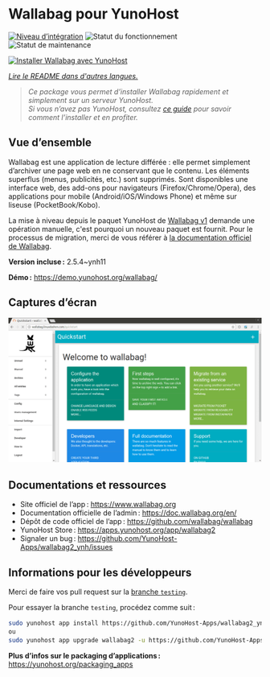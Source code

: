 <!--
Nota bene : ce README est automatiquement généré par <https://github.com/YunoHost/apps/tree/master/tools/readme_generator>
Il NE doit PAS être modifié à la main.
-->

# Wallabag pour YunoHost

[![Niveau d’intégration](https://apps.yunohost.org/badge/integration/wallabag2)](https://ci-apps.yunohost.org/ci/apps/wallabag2/)
![Statut du fonctionnement](https://apps.yunohost.org/badge/state/wallabag2)
![Statut de maintenance](https://apps.yunohost.org/badge/maintained/wallabag2)

[![Installer Wallabag avec YunoHost](https://install-app.yunohost.org/install-with-yunohost.svg)](https://install-app.yunohost.org/?app=wallabag2)

*[Lire le README dans d'autres langues.](./ALL_README.md)*

> *Ce package vous permet d’installer Wallabag rapidement et simplement sur un serveur YunoHost.*  
> *Si vous n’avez pas YunoHost, consultez [ce guide](https://yunohost.org/install) pour savoir comment l’installer et en profiter.*

## Vue d’ensemble

Wallabag est une application de lecture différée : elle  permet simplement d’archiver une page web en ne conservant que le contenu. Les éléments superflus (menus, publicités, etc.) sont supprimés.
Sont disponibles une interface web, des add-ons pour navigateurs (Firefox/Chrome/Opera), des applications pour mobile (Android/iOS/Windows Phone) et même sur liseuse (PocketBook/Kobo).

La mise à niveau depuis le paquet YunoHost de [Wallabag v1](https://github.com/YunoHost-Apps/wallabag_ynh) demande une opération manuelle, c'est pourquoi un nouveau paquet est fournit. Pour le processus de migration, merci de vous référer à [la documentation officiel de Wallabag](https://doc.wallabag.org/fr/user/import/wallabagv1.html).


**Version incluse :** 2.5.4~ynh11

**Démo :** <https://demo.yunohost.org/wallabag/>

## Captures d’écran

![Capture d’écran de Wallabag](./doc/screenshots/screenshot1.webp)

## Documentations et ressources

- Site officiel de l’app : <https://www.wallabag.org>
- Documentation officielle de l’admin : <https://doc.wallabag.org/en/>
- Dépôt de code officiel de l’app : <https://github.com/wallabag/wallabag>
- YunoHost Store : <https://apps.yunohost.org/app/wallabag2>
- Signaler un bug : <https://github.com/YunoHost-Apps/wallabag2_ynh/issues>

## Informations pour les développeurs

Merci de faire vos pull request sur la [branche `testing`](https://github.com/YunoHost-Apps/wallabag2_ynh/tree/testing).

Pour essayer la branche `testing`, procédez comme suit :

```bash
sudo yunohost app install https://github.com/YunoHost-Apps/wallabag2_ynh/tree/testing --debug
ou
sudo yunohost app upgrade wallabag2 -u https://github.com/YunoHost-Apps/wallabag2_ynh/tree/testing --debug
```

**Plus d’infos sur le packaging d’applications :** <https://yunohost.org/packaging_apps>
